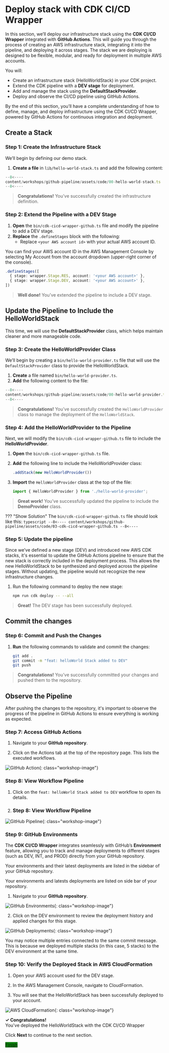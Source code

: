 # Deploy stack with CDK CI/CD Wrapper

In this section, we’ll deploy our infrastructure stack using the **CDK CI/CD Wrapper** integrated with **GitHub Actions**. This will guide you through the process of creating an AWS infrastructure stack, integrating it into the pipeline, and deploying it across stages. The stack we are deploying is designed to be flexible, modular, and ready for deployment in multiple AWS accounts.

You will:

- Create an infrastructure stack (HelloWorldStack) in your CDK project.
- Extend the CDK pipeline with a **DEV stage** for deployment.
- Add and manage the stack using the **DefaultStackProvider**.
- Deploy and observe the CI/CD pipeline using GitHub Actions.

By the end of this section, you’ll have a complete understanding of how to define, manage, and deploy infrastructure using the CDK CI/CD Wrapper, powered by GitHub Actions for continuous integration and deployment.

## Create a Stack

### Step 1: Create the Infrastructure Stack

We’ll begin by defining our demo stack.

1. **Create a file** in `lib/hello-world-stack.ts` and add the following content:

```typescript
--8<----
content/workshops/github-pipeline/assets/code/00-hello-world-stack.ts
--8<----
```

> **Congratulations!** You’ve successfully created the infrastructure definition.

### Step 2: Extend the Pipeline with a DEV Stage

1. **Open** the `bin/cdk-cicd-wrapper-github.ts` file and modify the pipeline to add a DEV stage.
2. **Replace** the `.defineStages` block with the following:
    * Replace `<your AWS account id>` with your actual AWS account ID.

<div class="note">You can find your AWS account ID in the AWS Management Console by selecting My Account from the account dropdown (upper-right corner of the console).</div>

```typescript
.defineStages([
  { stage: wrapper.Stage.RES, account: '<your AWS account>' },
  { stage: wrapper.Stage.DEV, account: '<your AWS account>' },
])
```

> **Well done!** You’ve extended the pipeline to include a DEV stage.

## Update the Pipeline to Include the HelloWorldStack

This time, we will use the **DefaultStackProvider** class, which helps maintain cleaner and more manageable code.

### Step 3: Create the HelloWorldProvider Class

We’ll begin by creating a `bin/hello-world-provider.ts` file that will use the `DefaultStackProvider` class to provide the HelloWorldStack.

1. **Create** a file named `bin/hello-world-provider.ts`.
2. **Add** the following content to the file:

```typescript
--8<----
content/workshops/github-pipeline/assets/code/00-hello-world-provider.ts
--8<----
```

> **Congratulations!** You’ve successfully created the `HelloWorldProvider` class to manage the deployment of the `HelloWorldStack`.

### Step 4: Add the HelloWorldProvider to the Pipeline

Next, we will modify the `bin/cdk-cicd-wrapper-github.ts` file to include the **HelloWorldProvider**.

1. **Open** the `bin/cdk-cicd-wrapper-github.ts` file.
2. **Add** the following line to include the HelloWorldProvider class:

    ```typescript
    .addStack(new HelloWorldProvider())
    ```
3. **Import** the `HelloWorldProvider` class at the top of the file:

    ```typescript
    import { HelloWorldProvider } from './hello-world-provider';
    ```

> **Great work!** You’ve successfully updated the pipeline to include the **DemoProvider** class.

??? "Show Solution"
    The `bin/cdk-cicd-wrapper-github.ts` file should look like this:
    ```typescript
    --8<----
    content/workshops/github-pipeline/assets/code/03-cdk-cicd-wrapper-github.ts
    --8<----
    ```

### Step 5: Update the pipeline

Since we’ve defined a new stage (DEV) and introduced new AWS CDK stacks, it's essential to update the GitHub Actions pipeline to ensure that the new stack is correctly included in the deployment process. This allows the new HelloWorldStack to be synthesized and deployed across the pipeline stages. Without updating, the pipeline would not recognize the new infrastructure changes.

1. Run the following command to deploy the new stage:

    ```bash
    npm run cdk deploy -- --all
    ```

> **Great!** The DEV stage has been successfully deployed.


## Commit the changes

### Step 6: Commit and Push the Changes

1. **Run** the following commands to validate and commit the changes:

    ```bash
    git add .
    git commit -m "feat: helloWorld Stack added to DEV"
    git push
    ```

> **Congratulations!** You’ve successfully committed your changes and pushed them to the repository.

## Observe the Pipeline

After pushing the changes to the repository, it's important to observe the progress of the pipeline in GitHub Actions to ensure everything is working as expected.

### Step 7: Access GitHub Actions

1. Navigate to your **GitHub repository**.

2. Click on the Actions tab at the top of the repository page. This lists the executed workflows.

![GitHub Action](./assets/04-images/04-01-workflows.png){: class="workshop-image"}


### Step 8: View Workflow Pipeline

1. Click on the `feat: helloWorld Stack added to DEV` workflow to open its details.

2. ### Step 8: View Workflow Pipeline


![GitHub Pipeline](./assets/04-images/04-02-pipeline.png){: class="workshop-image"}

### Step 9: GitHub Environments

The **CDK CI/CD Wrapper** integrates seamlessly with GitHub’s **Environment** feature, allowing you to track and manage deployments to different stages (such as DEV, INT, and PROD) directly from your GitHub repository.

Your environments and their latest deployments are listed in the sidebar of your GitHub repository.


Your environments and latests deployments are listed on side bar of your repository.

1. Navigate to your **GitHub repository**.

![GitHub Environments](./assets/04-images/04-03-environments.png){: class="workshop-image"}

2. Click on the DEV environment to review the deployment history and applied changes for this stage.

![GitHub Deployments](./assets/04-images/04-04-deployments.png){: class="workshop-image"}

<div class="note">You may notice multiple entries connected to the same commit message. This is because we deployed multiple stacks (in this case, 5 stacks) to the DEV environment at the same time.</div>

### Step 10: Verify the Deployed Stack in AWS CloudFormation

1. Open your AWS account used for the DEV stage.

2. In the AWS Management Console, navigate to CloudFormation.

3. You will see that the HelloWorldStack has been successfully deployed to your account.

![AWS CloudFormation](./assets/04-images/04-05-cloudformation.png){: class="workshop-image"}

<div class="workshop-congrats-box">
  <strong class="workshop-congrats-title">✓ Congratulations!</strong><br/>
You've deployed the HelloWorldStack with the CDK CI/CD Wrapper
</div>


Click **Next** to continue to the next section.

<a href="05-summary.html" class="md-button md-button--primary" style="background: green; border: green;">Finish</a>

